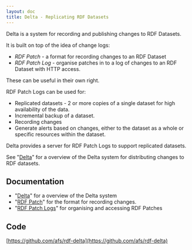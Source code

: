 ```yaml
---
layout: doc
title: Delta - Replicating RDF Datasets
---
```


Delta is a system for recording and publishing changes to RDF
Datasets.

It is built on top of the idea of change logs:

* _RDF Patch_ -  a format for recording changes to an RDF Dataset
* _RDF Patch Log_ - organise patches in to a log of changes
to an RDF Dataset with HTTP access.

These can be useful in their own right.

RDF Patch Logs can be used for:

* Replicated datasets - 2 or more copies of a single dataset for high
availability of the data.
* Incremental backup of a dataset.
* Recording changes
* Generate alerts based on changes, either to the dataset as a whole or
specific resources within the dataset.

Delta provides a server for RDF Patch Logs to support replicated
datasets.

See "[Delta](delta.md)" for a overview of the Delta system for
distributing changes to RDF datasets.

## Documentation

* "[Delta](delta.html)" for a overview of the Delta system
* "[RDF Patch](rdf-patch.html)" for the format for recording changes.
* "[RDF Patch Logs](rdf-patch-logs.html)" for organising and accessing RDF Patches

## Code

[https://github.com/afs/rdf-delta](https://github.com/afs/rdf-delta)
